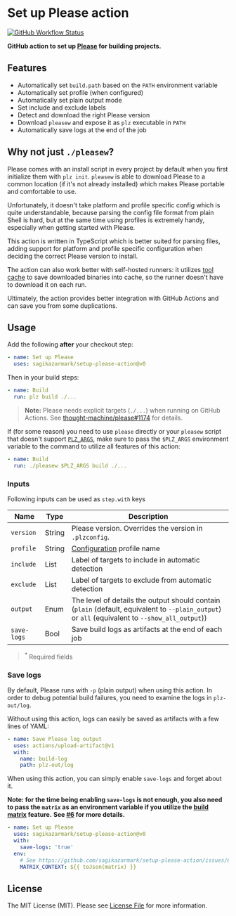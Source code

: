 # Set up Please action

[![GitHub Workflow Status](https://img.shields.io/github/workflow/status/sagikazarmark/setup-please-action/build-test?style=flat-square)](https://github.com/sagikazarmark/setup-please-action/actions?query=workflow%3Abuild-test)

**GitHub action to set up [Please](https://please.build/) for building projects.**

## Features

- Automatically set `build.path` based on the `PATH` environment variable
- Automatically set profile (when configured)
- Automatically set plain output mode
- Set include and exclude labels
- Detect and download the right Please version
- Download `pleasew` and expose it as `plz` executable in `PATH`
- Automatically save logs at the end of the job


## Why not just `./pleasew`?

Please comes with an install script in every project by default when you first initialize them with `plz init`.
`pleasew` is able to download Please to a common location (if it's not already installed)
which makes Please portable and comfortable to use.

Unfortunately, it doesn't take platform and profile specific config which is quite understandable,
because parsing the config file format from plain Shell is hard,
but at the same time using profiles is extremely handy, especially when getting started with Please.

This action is written in TypeScript which is better suited for parsing files,
adding support for platform and profile specific configuration when deciding the correct Please version to install.

The action can also work better with self-hosted runners: it utilizes [tool cache](https://github.com/actions/toolkit/tree/main/packages/tool-cache)
to save downloaded binaries into cache, so the runner doesn't have to download it on each run.

Ultimately, the action provides better integration with GitHub Actions and can save you from some duplications.


## Usage

Add the following **after** your checkout step:

```yaml
- name: Set up Please
  uses: sagikazarmark/setup-please-action@v0
```

Then in your build steps:

```yaml
- name: Build
  run: plz build ./...
```

> **Note:** Please needs explicit targets (`./...`) when running on GitHub Actions.
> See [thought-machine/please#1174](https://github.com/thought-machine/please/issues/1174) for details.

If (for some reason) you need to use `please` directly or your `pleasew` script that doesn't support [`PLZ_ARGS`](https://github.com/thought-machine/please/pull/1252),
make sure to pass the `$PLZ_ARGS` environment variable to the command to utilize all features of this action:

```yaml
- name: Build
  run: ./pleasew $PLZ_ARGS build ./...
```


### Inputs

Following inputs can be used as `step.with` keys

| Name                | Type    | Description                        |
|---------------------|---------|------------------------------------|
| `version`           | String  | Please version. Overrides the version in `.plzconfig`. |
| `profile`           | String  | [Configuration](https://please.build/config.html) profile name |
| `include`           | List    | Label of targets to include in automatic detection |
| `exclude`           | List    | Label of targets to exclude from automatic detection |
| `output `           | Enum    | The level of details the output should contain (`plain` (default, equivalent to `--plain_output`) or `all` (equivalent to `--show_all_output`)) |
| `save-logs`         | Bool    | Save build logs as artifacts at the end of each job |

> <sup>*</sup> Required fields


### Save logs

By default, Please runs with `-p` (plain output) when using this action.
In order to debug potential build failures, you need to examine the logs in `plz-out/log`.

Without using this action, logs can easily be saved as artifacts with a few lines of YAML:

```yaml
- name: Save Please log output
  uses: actions/upload-artifact@v1
  with:
    name: build-log
    path: plz-out/log
```

When using this action, you can simply enable `save-logs` and forget about it.

**Note: for the time being enabling `save-logs` is not enough, you also need to pass the `matrix` as an environment variable if you utilize the [build matrix](https://docs.github.com/en/free-pro-team@latest/actions/learn-github-actions/managing-complex-workflows#using-a-build-matrix) feature.**
**See [#6](https://github.com/sagikazarmark/setup-please-action/issues/6) for more details.**

```yaml
- name: Set up Please
  uses: sagikazarmark/setup-please-action@v0
  with:
    save-logs: 'true'
  env:
    # See https://github.com/sagikazarmark/setup-please-action/issues/6
    MATRIX_CONTEXT: ${{ toJson(matrix) }}
```


## License

The MIT License (MIT). Please see [License File](LICENSE) for more information.
